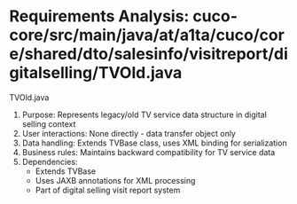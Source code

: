 # Requirements Analysis: cuco-core/src/main/java/at/a1ta/cuco/core/shared/dto/salesinfo/visitreport/digitalselling/TVOld.java

TVOld.java
1. Purpose: Represents legacy/old TV service data structure in digital selling context
2. User interactions: None directly - data transfer object only
3. Data handling: Extends TVBase class, uses XML binding for serialization
4. Business rules: Maintains backward compatibility for TV service data
5. Dependencies:
   - Extends TVBase
   - Uses JAXB annotations for XML processing
   - Part of digital selling visit report system